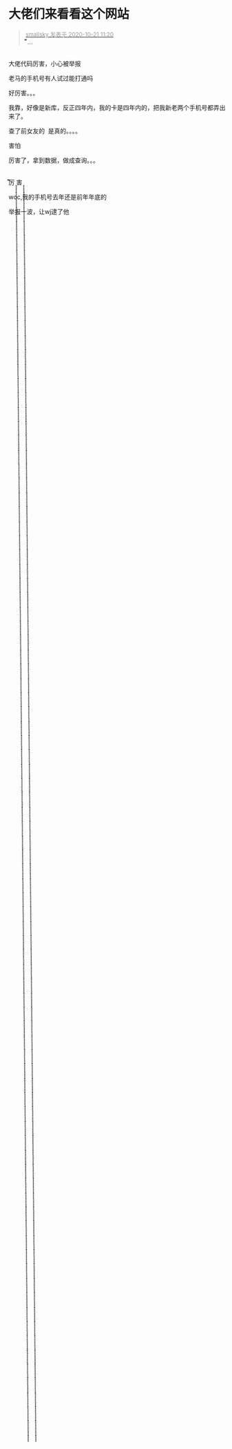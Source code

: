 # 大佬们来看看这个网站


<div class="quote"><blockquote><font size="2"><a href="https://www.hostloc.com/forum.php?mod=redirect&amp;goto=findpost&amp;pid=9330744&amp;ptid=756698" target="_blank"><font color="#999999">smallsky 发表于 2020-10-21 11:20</font></a></font><br />
֘֘֘֘֘֘֘֘֘֘֘֘֘֘֘֘֘֘֘֘֘֘֘֘֘֘֘֘֘֘֘֘֘֘֘֘֘֘֘֘֘֘֘֘֘֘֘֘֘ ...</blockquote></div><br />
大佬代码厉害，小心被举报<img id="aimg_tR1ZN" onclick="zoom(this, this.src, 0, 0, 0)" class="zoom" src="https://cdn.jsdelivr.net/gh/hishis/forum-master/public/images/patch.gif" onmouseover="img_onmouseoverfunc(this)" onload="thumbImg(this)" border="0" alt="" />

<img id="aimg_yx14x" onclick="zoom(this, this.src, 0, 0, 0)" class="zoom" src="https://kyun.ltyuanfang.cn/tc/2020/10/21/2a3846c3a3470.png" onmouseover="img_onmouseoverfunc(this)" onload="thumbImg(this)" border="0" alt="" /><br />
老马的手机号有人试过能打通吗<img src="static/image/smiley/default/lol.gif" smilieid="12" border="0" alt="" />

好厉害。。。 

我靠，好像是新库，反正四年内，我的卡是四年内的，把我新老两个手机号都弄出来了。

查了前女友的&nbsp;&nbsp;是真的。。。。<img id="aimg_tf2JK" onclick="zoom(this, this.src, 0, 0, 0)" class="zoom" src="https://cdn.jsdelivr.net/gh/hishis/forum-master/public/images/patch.gif" onmouseover="img_onmouseoverfunc(this)" onload="thumbImg(this)" border="0" alt="" />

害怕

厉害了，拿到数据，做成查询。。。

<br />
 ֘֘֘֘֘֘֘֘֘֘֘֘֘֘֘֘֘֘֘֘֘֘֘֘֘֘֘֘֘֘֘֘֘֘֘֘֘֘֘֘֘֘֘֘֘֘֘֘֘֘֘֘֘֘֘֘֘֘֘֘֘֘֘֘֘֘֘֘֘֘֘֘֘֘֘֘֘֘֘֘֘֘֘֘֘֘֘֘֘֘֘֘֘֘֘֘֘֘֘֘֘֘֘֘֘֘֘֘֘֘֘֘֘֘֘֘֘֘֘֘֘֘֘֘֘֘֘֘֘֘֘֘֘֘֘֘֘֘֘֘֘֘֘֘֘֘֘֘֘֘֘֘֘֘֘֘֘֘֘֘֘֘֘֘֘֘֘֘֘֘֘֘֘֘֘֘֘֘֘֘֘֘֘֘֘֘֘֘֘֘֘֘֘֘֘֘֘֘֘֘֘֘֘֘֘֘֘֘֘֘֘֘֘֘֘֘֘֘֘֘֘֘֘֘֘֘֘֘֘֘֘֘֘֘֘֘֘֘֘֘֘֘֘֘֘֘֘֘֘֘֘֘֘֘֘֘֘֘֘֘֘֘֘֘֘֘֘֘֘֘֘֘֘֘֘֘֘֘֘֘֘֘֘֘֘֘֘֘֘֘֘֘֘֘֘֘֘֘֘֘֘֘֘֘֘֘֘֘֘֘֘֘֘֘֘֘֘֘֘֘֘֘֘֘֘֘֘֘֘֘֘֘֘֘֘֘֘֘֘֘֘֘֘֘֘֘֘֘֘֘֘֘֘֘֘֘֘֘֘֘֘֘֘֘֘֘֘֘֘֘֘֘֘֘֘֘֘֘֘֘֘֘֘֘֘֘֘֘֘֘֘֘֘֘֘֘֘֘֘֘֘֘֘֘֘֘֘֘֘֘֘֘֘֘֘֘֘֘֘֘֘֘֘֘֘֘֘֘֘֘֘֘֘֘֘֘֘֘֘֘֘֘֘֘֘֘֘֘֘֘֘֘֘֘֘֘֘֘֘֘֘֘֘֘֘֘֘֘֘֘֘֘֘֘֘֘֘֘֘֘֘֘֘֘֘֘֘֘֘֘֘֘֘֘֘֘֘֘֘֘֘֘֘֘֘֘֘֘֘֘֘֘֘֘֘֘֘֘֘֘֘֘֘֘֘֘֘֘֘֘֘֘֘֘֘֘֘֘֘֘֘֘֘֘֘֘֘֘֘֘֘֘֘֘֘֘֘֘֘֘֘֘֘֘֘֘֘֘֘֘֘֘֘֘֘֘֘֘֘֘֘֘֘֘֘֘֘֘֘֘֘֘֘֘֘֘֘֘֘֘֘֘֘֘֘֘֘֘֘֘֘֘֘֘֘֘֘֘֘֘֘֘֘֘֘֘֘֘֘֘֘֘֘֘֘֘֘֘֘֘֘֘֘֘֘֘֘֘֘֘֘֘֘֘֘֘֘֘֘֘֘֘֘֘֘֘֘֘֘֘֘֘֘֘֘֘֘֘֘֘֘֘֘֘֘֘֘֘֘֘֘֘֘֘֘֘֘֘֘֘֘֘֘֘֘֘֘֘֘֘֘֘֘֘֘֘֘֘֘֘֘֘֘֘֘֘֘֘֘֘֘֘֘֘֘֘֘֘֘֘֘֘֘֘֘֘֘֘֘֘֘֘֘֘֘֘֘֘֘֘֘֘֘֘֘֘֘֘֘֘֘֘֘֘֘֘֘֘֘֘֘֘֘֘֘֘֘֘֘֘֘֘֘֘֘֘֘֘֘֘֘֘֘֘֘֘֘֘֘֘֘֘֘֘֘֘֘֘֘֘֘֘֘֘֘֘֘֘֘֘֘֘֘֘֘֘֘֘֘֘֘֘֘֘֘֘֘֘֘֘֘֘֘֘֘֘֘֘֘֘֘֘֘֘֘֘֘֘֘֘֘֘֘֘֘֘֘֘֘֘֘֘֘֘֘֘֘֘֘֘֘֘֘֘֘֘֘֘֘֘֘֘֘֘֘֘֘֘֘֘֘֘֘֘֘֘֘֘֘֘֘֘֘֘֘֘֘֘֘֘֘֘֘֘֘֘֘֘֘֘֘֘֘֘֘֘֘֘֘֘֘֘֘֘֘֘֘֘֘֘֘֘֘֘֘֘֘֘֘֘֘֘֘֘֘֘֘֘֘֘֘֘֘֘֘֘֘֘֘֘֘֘֘֘֘֘֘֘֘֘厉 ̝̝̝̝̝̝̝̝̝̝̝̝̝̝̝̝̝̝̝̝̝̝̝̝̝̝̝̝̝̝̝̝̝̝̝̝̝̝̝̝̝̝̝̝̝̝̝̝̝̝̝̝̝̝̝̝̝̝̝̝̝̝̝̝̝̝̝̝̝̝̝̝̝̝̝̝̝̝̝̝̝̝̝̝̝̝̝̝̝̝̝̝̝̝̝̝̝̝̝̝̝̝̝̝̝̝̝̝̝̝̝̝̝̝̝̝̝̝̝̝̝̝̝̝̝̝̝̝̝̝̝̝̝̝̝̝̝̝̝̝̝̝̝̝̝̝̝̝̝̝̝̝̝̝̝̝̝̝̝̝̝̝̝̝̝̝̝̝̝̝̝̝̝̝̝̝̝̝̝̝̝̝̝̝̝̝̝̝̝̝̝̝̝̝̝̝̝̝̝̝̝̝̝̝̝̝̝̝̝̝̝̝̝̝̝̝̝̝̝̝̝̝̝̝̝̝̝̝̝̝̝̝̝̝̝̝̝̝̝̝̝̝̝̝̝̝̝̝̝̝̝̝̝̝̝̝̝̝̝̝̝̝̝̝̝̝̝̝̝̝̝̝̝̝̝̝̝̝̝̝̝̝̝̝̝̝̝̝̝̝̝̝̝̝̝̝̝̝̝̝̝̝̝̝̝̝̝̝̝̝̝̝̝̝̝̝̝̝̝̝̝̝̝̝̝̝̝̝̝̝̝̝̝̝̝̝̝̝̝̝̝̝̝̝̝̝̝̝̝̝̝̝̝̝̝̝̝̝̝̝̝̝̝̝̝̝̝̝̝̝̝̝̝̝̝̝̝̝̝̝̝̝̝̝̝̝̝̝̝̝̝̝̝̝̝̝̝̝̝̝̝̝̝̝̝̝̝̝̝̝̝̝̝̝̝̝̝̝̝̝̝̝̝̝̝̝̝̝̝̝̝̝̝̝̝̝̝̝̝̝̝̝̝̝̝̝̝̝̝̝̝̝̝̝̝̝̝̝̝̝̝̝̝̝̝̝̝̝̝̝̝̝̝̝̝̝̝̝̝̝̝̝̝̝̝̝̝̝̝̝̝̝̝̝̝̝̝̝̝̝̝̝̝̝̝̝̝̝̝̝̝̝̝̝̝̝̝̝̝̝̝̝̝̝̝̝̝̝̝̝̝̝̝̝̝̝̝̝̝̝̝̝̝̝̝̝̝̝̝̝̝̝̝̝̝̝̝̝̝̝̝̝̝̝̝̝̝̝̝̝̝̝̝̝̝̝̝̝̝̝̝̝̝̝̝̝̝̝̝̝̝̝̝̝̝̝̝̝̝̝̝̝̝̝̝̝̝̝̝̝̝̝̝̝̝̝̝̝̝̝̝̝̝̝̝̝̝̝̝̝̝̝̝̝̝̝̝̝̝̝̝̝̝̝̝̝̝̝̝̝̝̝̝̝̝̝̝̝̝̝̝̝̝̝̝̝̝̝̝̝̝̝̝̝̝̝̝̝̝̝̝̝̝̝̝̝̝̝̝̝̝̝̝̝̝̝̝̝̝̝̝̝̝̝̝̝̝̝̝̝̝̝̝̝̝̝̝̝̝̝̝̝̝̝̝̝̝̝̝̝̝̝̝̝̝̝̝̝̝̝̝̝̝̝̝̝̝̝̝̝̝̝̝̝̝̝̝̝̝̝̝̝̝̝̝̝̝̝̝̝̝̝̝̝̝̝̝̝̝̝̝̝̝̝̝̝̝̝̝̝̝̝̝̝̝̝̝̝̝̝̝̝̝̝̝̝̝̝̝̝̝̝̝̝̝̝̝̝̝̝̝̝̝̝̝̝̝̝̝̝̝̝̝̝̝̝̝̝̝̝̝̝̝̝̝̝̝̝̝̝̝̝̝̝̝̝̝̝̝̝̝̝̝̝̝̝̝̝̝̝̝̝̝̝̝̝̝̝̝̝̝̝̝̝̝̝̝̝̝̝̝̝̝̝̝̝̝̝̝̝̝̝̝̝̝̝̝̝̝̝̝̝̝̝̝̝̝̝̝̝̝̝̝̝̝̝̝̝̝̝̝̝̝̝̝̝̝̝̝̝̝̝̝̝̝̝̝̝̝̝̝̝̝̝̝̝̝̝̝̝̝̝̝̝̝̝̝̝̝̝̝̝̝̝̝̝̝̝̝̝̝̝̝̝̝̝̝̝̝̝̝̝̝̝̝̝̝̝̝̝害 ̝̝̝̝̝̝̝̝̝̝̝̝̝̝̝̝̝̝̝̝̝̝̝̝̝̝̝̝̝̝̝̝̝̝̝̝̝̝̝̝̝̝̝̝̝̝̝̝̝̝̝̝̝̝̝̝̝̝̝̝̝̝̝̝̝̝̝̝̝̝̝̝̝̝̝̝̝̝̝̝̝̝̝̝̝̝̝̝̝̝̝̝̝̝̝̝̝̝̝̝̝̝̝̝̝̝̝̝̝̝̝̝̝̝̝̝̝̝̝̝̝̝̝̝̝̝̝̝̝̝̝̝̝̝̝̝̝̝̝̝̝̝̝̝̝̝̝̝̝̝̝̝̝̝̝̝̝̝̝̝̝̝̝̝̝̝̝̝̝̝̝̝̝̝̝̝̝̝̝̝̝̝̝̝̝̝̝̝̝̝̝̝̝̝̝̝̝̝̝̝̝̝̝̝̝̝̝̝̝̝̝̝̝̝̝̝̝̝̝̝̝̝̝̝̝̝̝̝̝̝̝̝̝̝̝̝̝̝̝̝̝̝̝̝̝̝̝̝̝̝̝̝̝̝̝̝̝̝̝̝̝̝̝̝̝̝̝̝̝̝̝̝̝̝̝̝̝̝̝̝̝̝̝̝̝̝̝̝̝̝̝̝̝̝̝̝̝̝̝̝̝̝̝̝̝̝̝̝̝̝̝̝̝̝̝̝̝̝̝̝̝̝̝̝̝̝̝̝̝̝̝̝̝̝̝̝̝̝̝̝̝̝̝̝̝̝̝̝̝̝̝̝̝̝̝̝̝̝̝̝̝̝̝̝̝̝̝̝̝̝̝̝̝̝̝̝̝̝̝̝̝̝̝̝̝̝̝̝̝̝̝̝̝̝̝̝̝̝̝̝̝̝̝̝̝̝̝̝̝̝̝̝̝̝̝̝̝̝̝̝̝̝̝̝̝̝̝̝̝̝̝̝̝̝̝̝̝̝̝̝̝̝̝̝̝̝̝̝̝̝̝̝̝̝̝̝̝̝̝̝̝̝̝̝̝̝̝̝̝̝̝̝̝̝̝̝̝̝̝̝̝̝̝̝̝̝̝̝̝̝̝̝̝̝̝̝̝̝̝̝̝̝̝̝̝̝̝̝̝̝̝̝̝̝̝̝̝̝̝̝̝̝̝̝̝̝̝̝̝̝̝̝̝̝̝̝̝̝̝̝̝̝̝̝̝̝̝̝̝̝̝̝̝̝̝̝̝̝̝̝̝̝̝̝̝̝̝̝̝̝̝̝̝̝̝̝̝̝̝̝̝̝̝̝̝̝̝̝̝̝̝̝̝̝̝̝̝̝̝̝̝̝̝̝̝̝̝̝̝̝̝̝̝̝̝̝̝̝̝̝̝̝̝̝̝̝̝̝̝̝̝̝̝̝̝̝̝̝̝̝̝̝̝̝̝̝̝̝̝̝̝̝̝̝̝̝̝̝̝̝̝̝̝̝̝̝̝̝̝̝̝̝̝̝̝̝̝̝̝̝̝̝̝̝̝̝̝̝̝̝̝̝̝̝̝̝̝̝̝̝̝̝̝̝̝̝̝̝̝̝̝̝̝̝̝̝̝̝̝̝̝̝̝̝̝̝̝̝̝̝̝̝̝̝̝̝̝̝̝̝̝̝̝̝̝̝̝̝̝̝̝̝̝̝̝̝̝̝̝̝̝̝̝̝̝̝̝̝̝̝̝̝̝̝̝̝̝̝̝̝̝̝̝̝̝̝̝̝̝̝̝̝̝̝̝̝̝̝̝̝̝̝̝̝̝̝̝̝̝̝̝̝̝̝̝̝̝̝̝̝̝̝̝̝̝̝̝̝̝̝̝̝̝̝̝̝̝̝̝̝̝̝̝̝̝̝̝̝̝̝̝̝̝̝̝̝̝̝̝̝̝̝̝̝̝̝̝̝̝̝̝̝̝̝̝̝̝̝̝̝̝̝̝̝̝̝̝̝̝̝̝̝̝̝̝̝̝̝̝̝̝̝̝̝̝̝̝̝̝̝̝̝̝̝̝̝̝̝̝̝̝̝̝̝̝̝̝̝̝̝̝̝̝̝̝̝̝̝̝̝̝̝̝̝̝̝̝̝̝̝̝̝̝̝̝̝̝̝̝̝̝̝̝̝̝̝̝̝̝̝̝̝̝̝̝̝̝̝̝̝̝̝̝̝̝̝̝̝̝̝̝̝̝̝̝̝̝̝̝̝

woc,我的手机号去年还是前年年底的

举报一波，让wj逮了他
